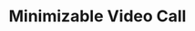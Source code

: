 ---
  id: "80"
  fieldLayoutId: "89"
  uid: "88959ca0-d4cc-4caa-bd9c-eeb2712ec248"
  enabled: "1"
  archived: "0"
  dateCreated: "2017-09-30 21:02:24"
  dateUpdated: "2019-01-28 02:47:18"
  siteSettingsId: "80"
  slug: "minimizable-video-call"
  siteId: "1"
  uri: "patterns/ios/entry/minimizable-video-call"
  enabledForSite: "1"
  sectionId: "2"
  typeId: "2"
  authorId: "1"
  postdateCreated: "2017-09-30 20:41:00"
  expirydateCreated: null
  contentId: "80"
  title: "Minimizable Video Call"
  field_allColorsComputed: null
  field_allColorsComputedIllustration: null
  field_allColorsComputedThumbnail: null
  field_appDescription: null
  field_appDescriptionSentiment: null
  field_audio: "0"
  field_authorFaq: null
  field_bgThumbPosition: "left top"
  field_body: null
  field_captureSize: null
  field_categoriesRaw: "visibility,\nmultitasking,"
  field_categoryInPlainText: null
  field_coldThumbTransform: null
  field_colorPalette: null
  field_contributorName: null
  field_contributorUrl: null
  field_coverColor: null
  field_dominantColor: null
  field_externalContributor: "0"
  field_fetchWebsiteData: null
  field_fullName: null
  field_gfycatSource: "SomberSatisfiedCardinal"
  field_gif: "1"
  field_gumletUrl: null
  field_gumletUrlNoPreParse: null
  field_howHelps: "<p><strong>Multitasking. </strong></p>\n<p>This solution allows users to perform different actions like retrieving information from a chat or continue other conversations without hanging up. </p>\n<p>This solution also favors visibility since the floating bubble will still show the live-video coming from the call.</p>"
  field_howWorks: "<p>Users who place a video call through WhatsApp will see a fully maximized view of the front camera. The user can swipe away the view to minimize it into a bubble that floats over the general app user interface chrome. </p>\n<p>The user can now interact with the existing chat view, navigate back, open other conversation and perform in-app actions that are not necessarily related to the current call. A user can also move the bubble around by swiping it through the screen. This allows you to view elements of the user interface that could potentially get blocked by the floating call bubble.</p>\n<p>This solution is also common in other Facebook apps like Facebook Messenger. </p>\n<p>It also shares a lot of characteristics with Android's built-in Floating Widget functionality. This Android feature allows apps to float views and buttons over the general UI chrome of the phone, so <strong>users can multitask or perform cross-interactions</strong> like taking a screenshot or recording a screen.</p>"
  field_iconColors: null
  field_iconComputedColors: null
  field_illustrationSource: null
  field_imagePathRaw: ""
  field_imageTextOcr: null
  field_depthArticleBody: null
  field_lpSentimentScore: null
  field_lpUrl: null
  field_mediaEmbed: null
  field_mobileId: null
  field_mobileShotSrc: null
  field_newsObject: null
  field_pageFetchJsonString: null
  field_patternSrc: "WhatsApp"
  field_platformRaw: "iOS"
  field_qualityDescription: null
  field_rawResponse: null
  field_readingDuration: null
  field_readingDurationSeconds: null
  field_readingEaseLevel: null
  field_readingEaseScore: null
  field_references: null
  field_screenshotColors: null
  field_screenshotComputedColors: null
  field_sourceFromArchive: null
  field_strategyDescription: null
  field_thumbColors: null
  field_thumbVideoUrl: "lnlrf"
  field_webDescription: null
  field_webTitle: null
  field_what: "<p>This is an interaction that allows Whatsapp users to minimize a video call so they can keep interacting with other app functionalities like the chat itself.</p>"
  root: null
  lft: null
  rgt: null
  level: null
  structureId: null
  layout: layouts/post.njk
---